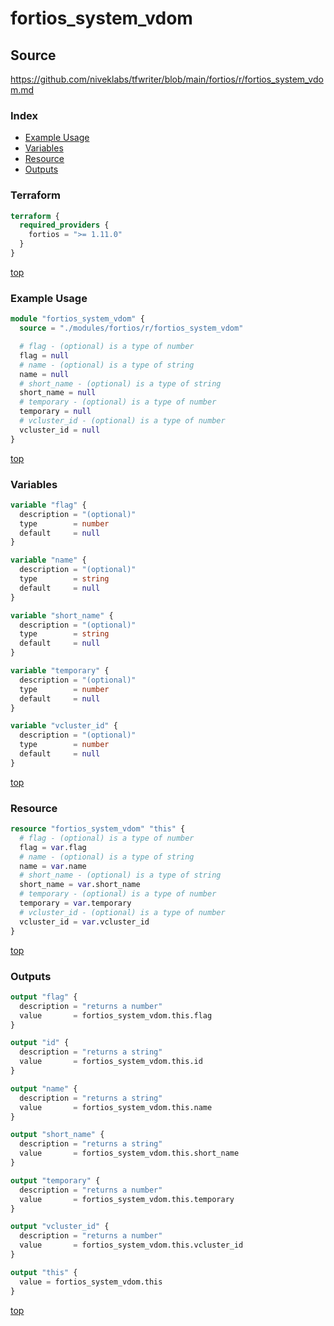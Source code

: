 # fortios_system_vdom

## Source

https://github.com/niveklabs/tfwriter/blob/main/fortios/r/fortios_system_vdom.md

### Index

- [Example Usage](#example-usage)
- [Variables](#variables)
- [Resource](#resource)
- [Outputs](#outputs)

### Terraform

```terraform
terraform {
  required_providers {
    fortios = ">= 1.11.0"
  }
}
```

[top](#index)

### Example Usage

```terraform
module "fortios_system_vdom" {
  source = "./modules/fortios/r/fortios_system_vdom"

  # flag - (optional) is a type of number
  flag = null
  # name - (optional) is a type of string
  name = null
  # short_name - (optional) is a type of string
  short_name = null
  # temporary - (optional) is a type of number
  temporary = null
  # vcluster_id - (optional) is a type of number
  vcluster_id = null
}
```

[top](#index)

### Variables

```terraform
variable "flag" {
  description = "(optional)"
  type        = number
  default     = null
}

variable "name" {
  description = "(optional)"
  type        = string
  default     = null
}

variable "short_name" {
  description = "(optional)"
  type        = string
  default     = null
}

variable "temporary" {
  description = "(optional)"
  type        = number
  default     = null
}

variable "vcluster_id" {
  description = "(optional)"
  type        = number
  default     = null
}
```

[top](#index)

### Resource

```terraform
resource "fortios_system_vdom" "this" {
  # flag - (optional) is a type of number
  flag = var.flag
  # name - (optional) is a type of string
  name = var.name
  # short_name - (optional) is a type of string
  short_name = var.short_name
  # temporary - (optional) is a type of number
  temporary = var.temporary
  # vcluster_id - (optional) is a type of number
  vcluster_id = var.vcluster_id
}
```

[top](#index)

### Outputs

```terraform
output "flag" {
  description = "returns a number"
  value       = fortios_system_vdom.this.flag
}

output "id" {
  description = "returns a string"
  value       = fortios_system_vdom.this.id
}

output "name" {
  description = "returns a string"
  value       = fortios_system_vdom.this.name
}

output "short_name" {
  description = "returns a string"
  value       = fortios_system_vdom.this.short_name
}

output "temporary" {
  description = "returns a number"
  value       = fortios_system_vdom.this.temporary
}

output "vcluster_id" {
  description = "returns a number"
  value       = fortios_system_vdom.this.vcluster_id
}

output "this" {
  value = fortios_system_vdom.this
}
```

[top](#index)